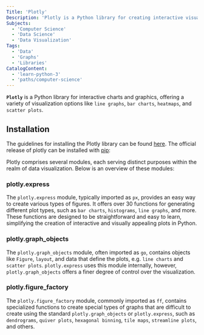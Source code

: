 ```yaml
---
Title: 'Plotly'
Description: 'Plotly is a Python library for creating interactive visualizations and charts.'
Subjects:
  - 'Computer Science'
  - 'Data Science'
  - 'Data Visualization'
Tags:
  - 'Data'
  - 'Graphs'
  - 'Libraries'
CatalogContent:
  - 'learn-python-3'
  - 'paths/computer-science'
---
```


**`Plotly`** is a Python library for interactive charts and graphics, offering a variety of visualization options like `line graphs`, `bar charts`, `heatmaps`, and `scatter plots`.

## Installation

The guidelines for installing the Plotly library can be found [here](https://plotly.com/python/getting-started/). The official release of plotly can be installed with [pip](https://www.codecademy.com/resources/docs/python/pip):

Plotly comprises several modules, each serving distinct purposes within the realm of data visualization. Below is an overview of these modules:

### plotly.express

The `plotly.express` module, typically imported as `px`, provides an easy way to create various types of figures. It offers over 30 functions for generating different plot types, such as `bar charts`, `histograms`, `line graphs`, and more. These functions are designed to be straightforward and easy to learn, simplifying the creation of interactive and visually appealing plots in Python.

### plotly.graph_objects

The `plotly.graph_objects` module, often imported as `go`, contains objects like `Figure`, `layout`, and data that define the plots, e.g. `line charts` and `scatter plots`. `plotly.express` uses this module internally, however, `plotly.graph_objects` offers a finer degree of control over the visualization.

### plotly.figure_factory

The `plotly.figure_factory` module, commonly imported as `ff`, contains specialized functions to create special types of graphs that are difficult to create using the standard `plotly.graph_objects` or `plotly.express`, such as `dendrograms`, `quiver plots`, `hexagonal binning`, `tile maps`, `streamline plots`, and others.
